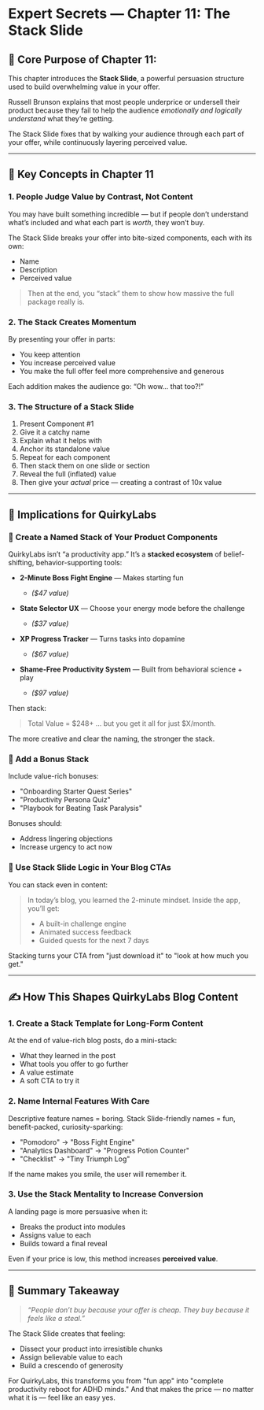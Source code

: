 
# Expert Secrets — Chapter 11: The Stack Slide

## 🎯 Core Purpose of Chapter 11:

This chapter introduces the **Stack Slide**, a powerful persuasion structure used to build overwhelming value in your offer.

Russell Brunson explains that most people underprice or undersell their product because they fail to help the audience *emotionally and logically understand* what they’re getting.

The Stack Slide fixes that by walking your audience through each part of your offer, while continuously layering perceived value.

---

## 🧠 Key Concepts in Chapter 11

### 1. **People Judge Value by Contrast, Not Content**

You may have built something incredible — but if people don’t understand what’s included and what each part is *worth*, they won’t buy.

The Stack Slide breaks your offer into bite-sized components, each with its own:

* Name
* Description
* Perceived value

> Then at the end, you “stack” them to show how massive the full package really is.

### 2. **The Stack Creates Momentum**

By presenting your offer in parts:

* You keep attention
* You increase perceived value
* You make the full offer feel more comprehensive and generous

Each addition makes the audience go: “Oh wow… that too?!”

### 3. **The Structure of a Stack Slide**

1. Present Component #1
2. Give it a catchy name
3. Explain what it helps with
4. Anchor its standalone value
5. Repeat for each component
6. Then stack them on one slide or section
7. Reveal the full (inflated) value
8. Then give your *actual* price — creating a contrast of 10x value

---

## 🧪 Implications for QuirkyLabs

### 🔹 Create a Named Stack of Your Product Components

QuirkyLabs isn’t “a productivity app.” It’s a **stacked ecosystem** of belief-shifting, behavior-supporting tools:

* **2-Minute Boss Fight Engine** — Makes starting fun

  * *(\$47 value)*
* **State Selector UX** — Choose your energy mode before the challenge

  * *(\$37 value)*
* **XP Progress Tracker** — Turns tasks into dopamine

  * *(\$67 value)*
* **Shame-Free Productivity System** — Built from behavioral science + play

  * *(\$97 value)*

Then stack:

> Total Value = \$248+ … but you get it all for just \$X/month.

The more creative and clear the naming, the stronger the stack.

### 🔹 Add a Bonus Stack

Include value-rich bonuses:

* "Onboarding Starter Quest Series"
* "Productivity Persona Quiz"
* "Playbook for Beating Task Paralysis"

Bonuses should:

* Address lingering objections
* Increase urgency to act now

### 🔹 Use Stack Slide Logic in Your Blog CTAs

You can stack even in content:

> In today’s blog, you learned the 2-minute mindset. Inside the app, you’ll get:
>
> * A built-in challenge engine
> * Animated success feedback
> * Guided quests for the next 7 days

Stacking turns your CTA from "just download it" to "look at how much you get."

---

## ✍️ How This Shapes QuirkyLabs Blog Content

### 1. Create a Stack Template for Long-Form Content

At the end of value-rich blog posts, do a mini-stack:

* What they learned in the post
* What tools you offer to go further
* A value estimate
* A soft CTA to try it

### 2. Name Internal Features With Care

Descriptive feature names = boring.
Stack Slide-friendly names = fun, benefit-packed, curiosity-sparking:

* "Pomodoro" → "Boss Fight Engine"
* "Analytics Dashboard" → "Progress Potion Counter"
* "Checklist" → "Tiny Triumph Log"

If the name makes you smile, the user will remember it.

### 3. Use the Stack Mentality to Increase Conversion

A landing page is more persuasive when it:

* Breaks the product into modules
* Assigns value to each
* Builds toward a final reveal

Even if your price is low, this method increases **perceived value**.

---

## 🧩 Summary Takeaway

> *“People don’t buy because your offer is cheap. They buy because it feels like a steal.”*

The Stack Slide creates that feeling:

* Dissect your product into irresistible chunks
* Assign believable value to each
* Build a crescendo of generosity

For QuirkyLabs, this transforms you from "fun app" into "complete productivity reboot for ADHD minds."
And that makes the price — no matter what it is — feel like an easy yes.

